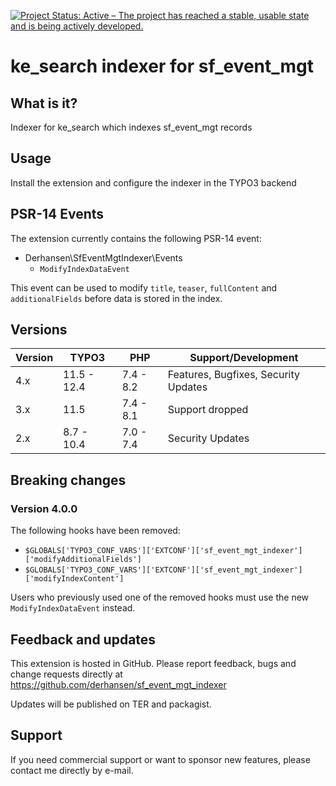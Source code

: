 [![Project Status: Active – The project has reached a stable, usable state and is being actively developed.](https://www.repostatus.org/badges/latest/active.svg)](https://www.repostatus.org/#active)

ke_search indexer for sf_event_mgt
==================================

## What is it?

Indexer for ke_search which indexes sf_event_mgt records

## Usage

Install the extension and configure the indexer in the TYPO3 backend

## PSR-14 Events

The extension currently contains the following PSR-14 event:

* Derhansen\SfEventMgtIndexer\Events
    * `ModifyIndexDataEvent`

This event can be used to modify `title`, `teaser`, `fullContent` and `additionalFields` before
data is stored in the index.

## Versions

| Version | TYPO3       | PHP       | Support/Development                  |
|---------|-------------|-----------|--------------------------------------|
| 4.x     | 11.5 - 12.4 | 7.4 - 8.2 | Features, Bugfixes, Security Updates |
| 3.x     | 11.5        | 7.4 - 8.1 | Support dropped                      |
| 2.x     | 8.7 - 10.4  | 7.0 - 7.4 | Security Updates                     |

## Breaking changes

###  Version 4.0.0

The following hooks have been removed:

* `$GLOBALS['TYPO3_CONF_VARS']['EXTCONF']['sf_event_mgt_indexer']['modifyAdditionalFields']`
* `$GLOBALS['TYPO3_CONF_VARS']['EXTCONF']['sf_event_mgt_indexer']['modifyIndexContent']`

Users who previously used one of the removed hooks must use the new `ModifyIndexDataEvent` instead.

## Feedback and updates

This extension is hosted in GitHub. Please report feedback, bugs and change requests directly at
https://github.com/derhansen/sf_event_mgt_indexer

Updates will be published on TER and packagist.

## Support

If you need commercial support or want to sponsor new features, please contact me directly by e-mail.
